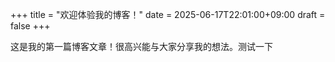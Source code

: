 +++
title = "欢迎体验我的博客！"
date = 2025-06-17T22:01:00+09:00
draft = false
+++

这是我的第一篇博客文章！很高兴能与大家分享我的想法。测试一下